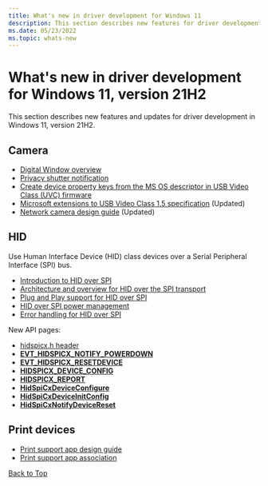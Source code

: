 ```yaml
---
title: What's new in driver development for Windows 11
description: This section describes new features for driver development in Windows 11.
ms.date: 05/23/2022
ms.topic: whats-new
---
```


# <a name="top"></a>What's new in driver development for Windows 11, version 21H2

This section describes new features and updates for driver development in Windows 11, version 21H2.

## Camera

- [Digital Window overview](./stream/digital-window-overview.md)
- [Privacy shutter notification](./stream/privacy-shutter-notification.md)
- [Create device property keys from the MS OS descriptor in USB Video Class (UVC) firmware](./stream/create-camera-device-property-keys-from-ms-os-descriptor.md)
- [Microsoft extensions to USB Video Class 1.5 specification](./stream/uvc-extensions-1-5.md) (Updated)
- [Network camera design guide](./stream/network-camera-design-guide.md) (Updated)

## HID

Use Human Interface Device (HID) class devices over a Serial Peripheral Interface (SPI) bus.

- [Introduction to HID over SPI](./hid/hid-over-spi.md)
- [Architecture and overview for HID over the SPI transport](./hid/architecture-and-overview-for-spi.md)
- [Plug and Play support for HID over SPI](./hid/plug-and-play-for-spi.md)
- [HID over SPI power management](./hid/power-management-over-spi.md)
- [Error handling for HID over SPI](./hid/error-handling-for-spi.md)

New API pages:

- [hidspicx.h header](/windows-hardware/drivers/ddi/hidspicx)
- [**EVT_HIDSPICX_NOTIFY_POWERDOWN**](/windows-hardware/drivers/ddi/hidspicx/nc-hidspicx-evt_hidspicx_notify_powerdown)
- [**EVT_HIDSPICX_RESETDEVICE**](/windows-hardware/drivers/ddi/hidspicx/nc-hidspicx-evt_hidspicx_resetdevice)
- [**HIDSPICX_DEVICE_CONFIG**](/windows-hardware/drivers/ddi/hidspicx/ns-hidspicx-hidspicx_device_config)
- [**HIDSPICX_REPORT**](/windows-hardware/drivers/ddi/hidspicx/ns-hidspicx-hidspicx_report)
- [**HidSpiCxDeviceConfigure**](/windows-hardware/drivers/ddi/hidspicx/nf-hidspicx-hidspicxdeviceconfigure)
- [**HidSpiCxDeviceInitConfig**](/windows-hardware/drivers/ddi/hidspicx/nf-hidspicx-hidspicxdeviceinitconfig)
- [**HidSpiCxNotifyDeviceReset**](/windows-hardware/drivers/ddi/hidspicx/nf-hidspicx-hidspicxnotifydevicereset)

## Print devices

- [Print support app design guide](./devapps/print-support-app-design-guide.md)
- [Print support app association](./devapps/print-support-app-association.md)

[Back to Top](#top)
